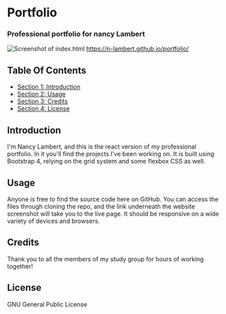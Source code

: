 # Portfolio #

### Professional portfolio for nancy Lambert ###

![Screenshot of index.html](./src/components/images/portfolio-index.png)
https://n-lambert.github.io/portfolio/

## Table Of Contents ##

- [Section 1: Introduction](#introduction)
- [Section 2: Usage](#usage)
- [Section 3: Credits](#credits)
- [Section 4: License](#license)

## Introduction ##

I'm Nancy Lambert, and this is the react version of my professional portfolio. In it you'll find the projects I've been working on. It is built using Bootstrap 4, relying on the grid system and some flexbox CSS as well.

## Usage ##

Anyone is free to find the source code here on GitHub. You can access the files through cloning the repo, and the link underneath the website screenshot will take you to the live page. It should be responsive on a wide variety of devices and browsers.

## Credits ##

Thank you to all the members of my study group for hours of working together!

## License ##

GNU General Public License